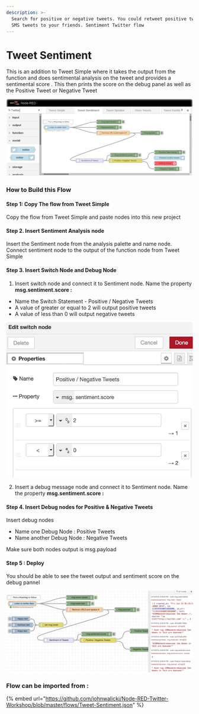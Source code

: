 ```yaml
---
description: >-
  Search for positive or negative tweets. You could retweet positive tweets or
  SMS tweets to your friends. Sentiment Twitter flow
---
```


# Tweet Sentiment

This is an addition to Tweet Simple where it takes the output from the function and does sentimental analysis on the tweet and provides a sentimental score . This then prints the score on the debug panel as well as the Positive Tweet or Negative Tweet 

![](../.gitbook/assets/image%20%288%29.png)

### How to Build this Flow 

#### Step 1: Copy The flow from Tweet Simple 

Copy the flow from Tweet Simple and paste nodes into this new project 

#### Step 2. Insert Sentiment Analysis node 

Insert the Sentiment node from the analysis palette and name node. Connect sentiment node to the output of the function node from Tweet Simple 

#### Step 3. Insert Switch Node and Debug Node 

1. Insert switch node and connect it to Sentiment node. Name the property **msg.sentiment.score :** 

* Name the Switch Statement  - Positive / Negative Tweets
* A value of greater or equal to 2 will output positive tweets 
* A value of less than 0 will output negative tweets

![](../.gitbook/assets/image%20%2840%29.png)

   2.  Insert a debug message node and connect it to Sentiment node. Name the property **msg.sentiment.score :**

#### Step 4. Insert Debug nodes for Positive & Negative Tweets 

Insert debug nodes 

* Name one Debug Node : Positive Tweets  
* Name another Debug Node : Negative Tweets 

Make sure both nodes output is msg.payload 

#### Step 5 : Deploy 

You should be able to see the tweet output and sentiment score on the debug pannel 

![](../.gitbook/assets/image%20%287%29.png)

### Flow can be imported from : 

{% embed url="https://github.com/johnwalicki/Node-RED-Twitter-Workshop/blob/master/flows/Tweet-Sentiment.json" %}





